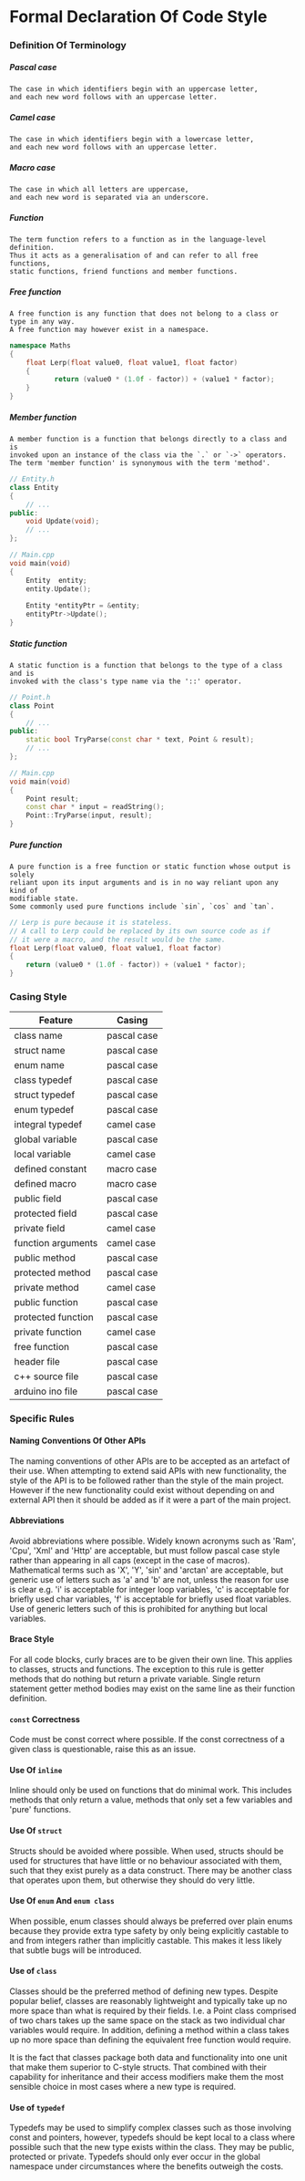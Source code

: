 # Formal Declaration Of Code Style

### Definition Of Terminology

##### Pascal case
	The case in which identifiers begin with an uppercase letter,
	and each new word follows with an uppercase letter.
	
##### Camel case
	The case in which identifiers begin with a lowercase letter,
	and each new word follows with an uppercase letter.
	
##### Macro case
	The case in which all letters are uppercase,
	and each new word is separated via an underscore.
	
##### Function
	The term function refers to a function as in the language-level definition.
	Thus it acts as a generalisation of and can refer to all free functions,
	static functions, friend functions and member functions.
	
##### Free function
	A free function is any function that does not belong to a class or type in any way.
	A free function may however exist in a namespace.
```C++
namespace Maths
{
	float Lerp(float value0, float value1, float factor)
	{
           return (value0 * (1.0f - factor)) + (value1 * factor);
	}
}
```
	
##### Member function
	A member function is a function that belongs directly to a class and is
	invoked	upon an instance of the class via the `.` or `->` operators.
	The term 'member function' is synonymous with the term 'method'.
	
```C++
// Entity.h
class Entity
{
	// ...
public:
	void Update(void);
	// ...
};

// Main.cpp
void main(void)
{
	Entity  entity;
	entity.Update();
	
	Entity *entityPtr = &entity;
	entityPtr->Update();
}
```
	
##### Static function
	A static function is a function that belongs to the type of a class and is
	invoked with the class's type name via the '::' operator.
	
```C++
// Point.h
class Point
{
	// ...
public:
	static bool TryParse(const char * text, Point & result);
	// ...
};

// Main.cpp
void main(void)
{
	Point result;
	const char * input = readString();
	Point::TryParse(input, result);
}
```
	
##### Pure function
	A pure function is a free function or static function whose output is solely
	reliant upon its input arguments and is in no way reliant upon any kind of
	modifiable state.
	Some commonly used pure functions include `sin`, `cos` and `tan`.
	
```C++
// Lerp is pure because it is stateless.
// A call to Lerp could be replaced by its own source code as if
// it were a macro, and the result would be the same.
float Lerp(float value0, float value1, float factor)
{
	return (value0 * (1.0f - factor)) + (value1 * factor);
}
```
	
### Casing Style

| Feature            | Casing      |
|--------------------|-------------|
| class name         | pascal case |
| struct name        | pascal case |
| enum name          | pascal case |
| class typedef      | pascal case |
| struct typedef     | pascal case |
| enum typedef       | pascal case |
| integral typedef   | camel case  |
| global variable    | pascal case |
| local variable     | camel case  |
| defined constant   | macro case  |
| defined macro      | macro case  |
| public field       | pascal case |
| protected field    | pascal case |
| private field      | camel case  |
| function arguments | camel case  |
| public method      | pascal case |
| protected method   | pascal case |
| private method     | camel case  |
| public function    | pascal case |
| protected function | pascal case |
| private function   | camel case  |
| free function      | pascal case |
| header file        | pascal case |
| c++ source file    | pascal case |
| arduino ino file   | pascal case |

### Specific Rules

#### Naming Conventions Of Other APIs

The naming conventions of other APIs are to be accepted as an artefact of their use.
When attempting to extend said APIs with new functionality,
the style of the API is to be followed rather than the style of the main project.
However if the new functionality could exist without depending on and external API
then it should be added as if it were a part of the main project.

#### Abbreviations

Avoid abbreviations where possible.
Widely known acronyms such as 'Ram', 'Cpu', 'Xml' and 'Http' are acceptable,
but must follow pascal case style rather than appearing in all caps
(except in the case of macros).
Mathematical terms such as 'X', 'Y', 'sin' and 'arctan' are acceptable,
but generic use of letters such as 'a' and 'b' are not,
unless the reason for use is clear
e.g. 'i' is acceptable for integer loop variables,
'c' is acceptable for briefly used char variables,
'f' is acceptable for briefly used float variables.
Use of generic letters such of this is prohibited for anything but local variables.

#### Brace Style

For all code blocks, curly braces are to be given their own line.
This applies to classes, structs and functions.
The exception to this rule is getter methods that do nothing but return a private variable.
Single return statement getter method bodies may exist on the same line as their function definition.

#### `const` Correctness

Code must be const correct where possible.
If the const correctness of a given class is questionable,
raise this as an issue.

#### Use Of `inline`

Inline should only be used on functions that do minimal work.
This includes methods that only return a value,
methods that only set a few variables and 'pure' functions.

#### Use Of `struct`

Structs should be avoided where possible.
When used, structs should be used for structures that have little or no
behaviour associated with them, such that they exist purely as a data construct.
There may be another class that operates upon them,
but otherwise they should do very little.

#### Use Of `enum` And `enum class`

When possible, enum classes should always be preferred over plain enums because they provide
extra type safety by only being explicitly castable to and from integers rather than implicitly castable.
This makes it less likely that subtle bugs will be introduced.

#### Use of `class`

Classes should be the preferred method of defining new types.
Despite popular belief, classes are reasonably lightweight and typically take up no more space than
what is required by their fields. I.e. a Point class comprised of two chars takes up the same space
on the stack as two individual char variables would require.
In addition, defining a method within a class takes up no more space than defining the equivalent
free function would require.

It is the fact that classes package both data and functionality into one unit that make them superior to
C-style structs. That combined with their capability for inheritance and their access modifiers make them
the most sensible choice in most cases where a new type is required.

#### Use of `typedef`

Typedefs may be used to simplify complex classes such as those involving const and pointers, however,
typedefs should be kept local to a class where possible such that the new type exists within the class.
They may be public, protected or private.
Typedefs should only ever occur in the global namespace under circumstances where the benefits outweigh the costs.
